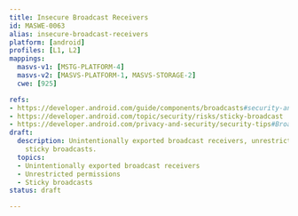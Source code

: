 ```yaml
---
title: Insecure Broadcast Receivers
id: MASWE-0063
alias: insecure-broadcast-receivers
platform: [android]
profiles: [L1, L2]
mappings:
  masvs-v1: [MSTG-PLATFORM-4]
  masvs-v2: [MASVS-PLATFORM-1, MASVS-STORAGE-2]
  cwe: [925]

refs:
- https://developer.android.com/guide/components/broadcasts#security-and-best-practices
- https://developer.android.com/topic/security/risks/sticky-broadcast
- https://developer.android.com/privacy-and-security/security-tips#BroadcastReceivers
draft:
  description: Unintentionally exported broadcast receivers, unrestricted permissions,
    sticky broadcasts.
  topics:
  - Unintentionally exported broadcast receivers
  - Unrestricted permissions
  - Sticky broadcasts
status: draft

---
```


